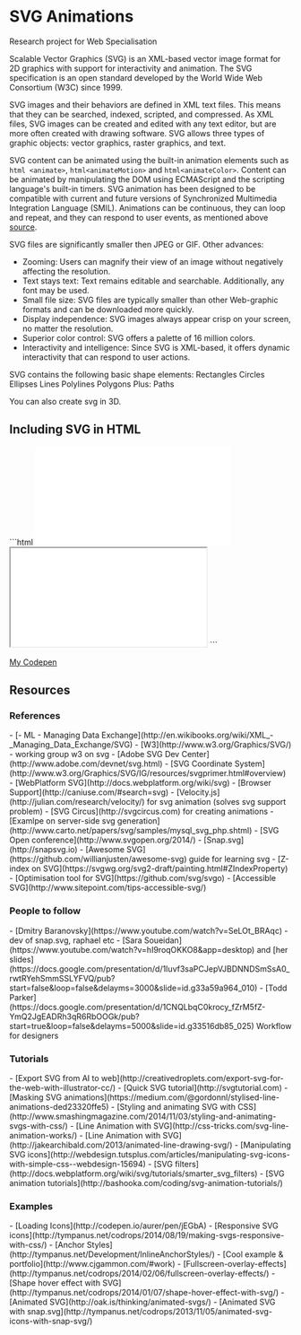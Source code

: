 SVG Animations
==============

Research project for Web Specialisation

Scalable Vector Graphics (SVG) is an XML-based vector image format for 2D graphics with support for interactivity and animation. 
The SVG specification is an open standard developed by the World Wide Web Consortium (W3C) since 1999.

SVG images and their behaviors are defined in XML text files. This means that they can be searched, indexed, scripted, and compressed. As XML files, SVG images can be created and edited with any text editor, but are more often created with drawing software. SVG allows three types of graphic objects: vector graphics, raster graphics, and text.

SVG content can be animated using the built-in animation elements such as ```html <animate>```, ```html<animateMotion>``` and ```html<animateColor>```. Content can be animated by manipulating the DOM using ECMAScript and the scripting language's built-in timers. SVG animation has been designed to be compatible with current and future versions of Synchronized Multimedia Integration Language (SMIL). Animations can be continuous, they can loop and repeat, and they can respond to user events, as mentioned above [source](http://en.wikipedia.org/wiki/Scalable_Vector_Graphics).

SVG files are significantly smaller then JPEG or GIF. Other advances:

- Zooming: Users can magnify their view of an image without negatively affecting the resolution.
- Text stays text: Text remains editable and searchable. Additionally, any font may be used.
- Small file size: SVG files are typically smaller than other Web-graphic formats and can be downloaded more quickly.
- Display independence: SVG images always appear crisp on your screen, no matter the resolution. 
- Superior color control: SVG offers a palette of 16 million colors.
- Interactivity and intelligence: Since SVG is XML-based, it offers dynamic interactivity that can respond to user actions.

SVG contains the following basic shape elements:
Rectangles
Circles
Ellipses
Lines
Polylines
Polygons
Plus: Paths

You can also create svg in 3D.

<h2>Including SVG in HTML</h2>
```html
<embed src="canvas.svg" width="350" height="176" type="image/svg+xml" name="emap">
<object type="image/svg+xml" name="omap" data="canvas_norelief.svg" width="350" height="176"></object>
<iframe src="canvas_norelief.svg" width="350" height="176" name="imap"></iframe>
```

[My Codepen](http://codepen.io/eZ0/pen/wgqAs)

<h2>Resources</h2>
<h3>References</h3>
- [- ML - Managing Data Exchange](http://en.wikibooks.org/wiki/XML_-_Managing_Data_Exchange/SVG)
- [W3](http://www.w3.org/Graphics/SVG/) - working group w3 on svg 
- [Adobe SVG Dev Center](http://www.adobe.com/devnet/svg.html)
- [SVG Coordinate System](http://www.w3.org/Graphics/SVG/IG/resources/svgprimer.html#overview)
- [WebPlatform SVG](http://docs.webplatform.org/wiki/svg)
- [Browser Support](http://caniuse.com/#search=svg)
- [Velocity.js](http://julian.com/research/velocity/) for svg animation (solves svg support problem)
- [SVG Circus](http://svgcircus.com) for creating animations
- [Examlpe on server-side svg generation](http://www.carto.net/papers/svg/samples/mysql_svg_php.shtml)
- [SVG Open conference](http://www.svgopen.org/2014/)
- [Snap.svg](http://snapsvg.io)
- [Awesome SVG](https://github.com/willianjusten/awesome-svg) guide for learning svg
- [Z-index on SVG](https://svgwg.org/svg2-draft/painting.html#ZIndexProperty)
- [Optimisation tool for SVG](https://github.com/svg/svgo)
- [Accessible SVG](http://www.sitepoint.com/tips-accessible-svg/)

<h3>People to follow</h3>
- [Dmitry Baranovsky](https://www.youtube.com/watch?v=SeLOt_BRAqc) - dev of snap.svg, raphael etc 
- [Sara Soueidan](https://www.youtube.com/watch?v=hI9roqOKKO8&app=desktop) and [her slides](https://docs.google.com/presentation/d/1Iuvf3saPCJepVJBDNNDSmSsA0_rwtRYehSmmSSLYFVQ/pub?start=false&loop=false&delayms=3000&slide=id.g33a59a964_010)
- [Todd Parker](https://docs.google.com/presentation/d/1CNQLbqC0krocy_fZrM5fZ-YmQ2JgEADRh3qR6RbOOGk/pub?start=true&loop=false&delayms=5000&slide=id.g33516db85_025) Workflow for designers

<h3>Tutorials</h3>
- [Export SVG from AI to web](http://creativedroplets.com/export-svg-for-the-web-with-illustrator-cc/)
- [Quick SVG tutorial](http://svgtutorial.com)
- [Masking SVG animations](https://medium.com/@gordonnl/stylised-line-animations-ded23320ffe5)
- [Styling and animating SVG with CSS](http://www.smashingmagazine.com/2014/11/03/styling-and-animating-svgs-with-css/)
- [Line Animation with SVG](http://css-tricks.com/svg-line-animation-works/)
- [Line Animation with SVG](http://jakearchibald.com/2013/animated-line-drawing-svg/)
- [Manipulating SVG icons](http://webdesign.tutsplus.com/articles/manipulating-svg-icons-with-simple-css--webdesign-15694)
- [SVG filters](http://docs.webplatform.org/wiki/svg/tutorials/smarter_svg_filters)
- [SVG animation tutorials](http://bashooka.com/coding/svg-animation-tutorials/)

<h3>Examples</h3>
- [Loading Icons](http://codepen.io/aurer/pen/jEGbA)
- [Responsive SVG icons](http://tympanus.net/codrops/2014/08/19/making-svgs-responsive-with-css/)
- [Anchor Styles](http://tympanus.net/Development/InlineAnchorStyles/)
- [Cool example & portfolio](http://www.cjgammon.com/#work) 
- [Fullscreen-overlay-effects](http://tympanus.net/codrops/2014/02/06/fullscreen-overlay-effects/)
- [Shape hover effect with SVG](http://tympanus.net/codrops/2014/01/07/shape-hover-effect-with-svg/)
- [Animated SVG](http://oak.is/thinking/animated-svgs/)
- [Animated SVG with snap.svg](http://tympanus.net/codrops/2013/11/05/animated-svg-icons-with-snap-svg/)




